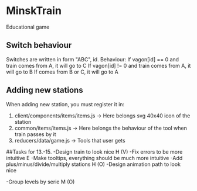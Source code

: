 # MinskTrain
Educational game

## Switch behaviour
Switches are written in form "ABC", id. Behaviour:
If vagon[id] == 0 and train comes from A, it will go to C
If vagon[id] != 0 and train comes from A, it will go to B
If comes from B or C, it will go to A

## Adding new stations
When adding new station, you must register it in:
1. client/components/items/items.js -> Here belongs svg 40x40 icon of the station
2. common/items/items.js -> Here belongs the behaviour of the tool when train passes by it
3. reducers/data/game.js -> Tools that user gets

##Tasks for 13.-15.
-Design train to look nice                                          H   (V)
-Fix errors to be more intuitive                                    E
-Make tooltips, everything should be much more intuitive
-Add plus/minus/divide/multiply stations                            H   (O)
-Design animation path to look nice

-Group levels by serie                                              M   (O)

